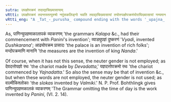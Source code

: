 ```yaml
---
sutra: उपज्ञोपक्रमं तदाद्याचिख्यासायाम्
vRtti: उपज्ञोपक्रमं तदन्तस्तत्पुरुषो नपुंसकलिङ्गो भवति तदद्याचिख्यासायां तयोरुपज्ञोपक्रमंयोराघिख्यासायां गम्यमानायाम् ॥
vRtti_eng: "A _Tat_-_purusha_ compound ending with the words '_upajna_' (invention) and '_upakrama_' (commencement) is neuter in gender, when it is intended to express the starting point of a work which is first invented or commenced."
---
```

As, पाणिन्युपज्ञमाकालापकं व्याकरणम् 'the grammars _Kalapa_ &c., had their commencement with _Panini_'s invention'; व्याड्युपज्ञं दुष्करणं '_Vyadi_, invented _Dushkarana_'; आढ्योपक्रम प्रासादः 'the palace is an invention of rich folks'; मन्दोपक्रमाणि मानानि 'the measures are the invention of king _Nanda_.'

Of course, when it has not this sense, the neuter gender is not employed; as देवदत्तोपज्ञो रथः 'the chariot made by _Devadatta_,' यज्ञदत्तोपक्रमो रथः 'the chariot commenced by _Yajnadatta_.' So also the sense may be that of invention &c., but when these words are not employed, the neuter gender is not used; as वाल्मीकिश्लोकाः 'the _slokas_ invented by _Valmiki_.' N. P. Prof. Bohthlingk gives पाणिन्युपज्ञमकालकं व्याकरणम् 'The Grammar omitting the time of day is the work invented by _Panini_, (VI. 2. 14).
